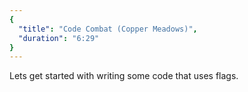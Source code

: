 ```yaml
---
{
  "title": "Code Combat (Copper Meadows)",
  "duration": "6:29"
}
---
```


Lets get started with writing some code that uses flags.
